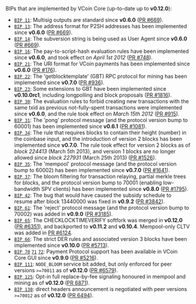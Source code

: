 BIPs that are implemented by VCoin Core (up-to-date up to **v0.12.0**):

* [`BIP 11`](https://github.com/vcoin/bips/blob/master/bip-0011.mediawiki): Multisig outputs are standard since **v0.6.0** ([PR #669](https://github.com/vcoin/vcoin/pull/669)).
* [`BIP 13`](https://github.com/vcoin/bips/blob/master/bip-0013.mediawiki): The address format for P2SH addresses has been implemented since **v0.6.0** ([PR #669](https://github.com/vcoin/vcoin/pull/669)).
* [`BIP 14`](https://github.com/vcoin/bips/blob/master/bip-0014.mediawiki): The subversion string is being used as User Agent since **v0.6.0** ([PR #669](https://github.com/vcoin/vcoin/pull/669)).
* [`BIP 16`](https://github.com/vcoin/bips/blob/master/bip-0016.mediawiki): The pay-to-script-hash evaluation rules have been implemented since **v0.6.0**, and took effect on *April 1st 2012* ([PR #748](https://github.com/vcoin/vcoin/pull/748)).
* [`BIP 21`](https://github.com/vcoin/bips/blob/master/bip-0021.mediawiki): The URI format for VCoin payments has been implemented since **v0.6.0** ([PR #176](https://github.com/vcoin/vcoin/pull/176)).
* [`BIP 22`](https://github.com/vcoin/bips/blob/master/bip-0022.mediawiki): The 'getblocktemplate' (GBT) RPC protocol for mining has been implemented since **v0.7.0** ([PR #936](https://github.com/vcoin/vcoin/pull/936)).
* [`BIP 23`](https://github.com/vcoin/bips/blob/master/bip-0023.mediawiki): Some extensions to GBT have been implemented since **v0.10.0rc1**, including longpolling and block proposals ([PR #1816](https://github.com/vcoin/vcoin/pull/1816)).
* [`BIP 30`](https://github.com/vcoin/bips/blob/master/bip-0030.mediawiki): The evaluation rules to forbid creating new transactions with the same txid as previous not-fully-spent transactions were implemented since **v0.6.0**, and the rule took effect on *March 15th 2012* ([PR #915](https://github.com/vcoin/vcoin/pull/915)).
* [`BIP 31`](https://github.com/vcoin/bips/blob/master/bip-0031.mediawiki): The 'pong' protocol message (and the protocol version bump to 60001) has been implemented since **v0.6.1** ([PR #1081](https://github.com/vcoin/vcoin/pull/1081)).
* [`BIP 34`](https://github.com/vcoin/bips/blob/master/bip-0034.mediawiki): The rule that requires blocks to contain their height (number) in the coinbase input, and the introduction of version 2 blocks has been implemented since **v0.7.0**. The rule took effect for version 2 blocks as of *block 224413* (March 5th 2013), and version 1 blocks are no longer allowed since *block 227931* (March 25th 2013) ([PR #1526](https://github.com/vcoin/vcoin/pull/1526)).
* [`BIP 35`](https://github.com/vcoin/bips/blob/master/bip-0035.mediawiki): The 'mempool' protocol message (and the protocol version bump to 60002) has been implemented since **v0.7.0** ([PR #1641](https://github.com/vcoin/vcoin/pull/1641)).
* [`BIP 37`](https://github.com/vcoin/bips/blob/master/bip-0037.mediawiki): The bloom filtering for transaction relaying, partial merkle trees for blocks, and the protocol version bump to 70001 (enabling low-bandwidth SPV clients) has been implemented since **v0.8.0** ([PR #1795](https://github.com/vcoin/vcoin/pull/1795)).
* [`BIP 42`](https://github.com/vcoin/bips/blob/master/bip-0042.mediawiki): The bug that would have caused the subsidy schedule to resume after block 13440000 was fixed in **v0.9.2** ([PR #3842](https://github.com/vcoin/vcoin/pull/3842)).
* [`BIP 61`](https://github.com/vcoin/bips/blob/master/bip-0061.mediawiki): The 'reject' protocol message (and the protocol version bump to 70002) was added in **v0.9.0** ([PR #3185](https://github.com/vcoin/vcoin/pull/3185)).
* [`BIP 65`](https://github.com/vcoin/bips/blob/master/bip-0065.mediawiki): The CHECKLOCKTIMEVERIFY softfork was merged in **v0.12.0** ([PR #6351](https://github.com/vcoin/vcoin/pull/6351)), and backported to **v0.11.2** and **v0.10.4**. Mempool-only CLTV was added in [PR #6124](https://github.com/vcoin/vcoin/pull/6124).
* [`BIP 66`](https://github.com/vcoin/bips/blob/master/bip-0066.mediawiki): The strict DER rules and associated version 3 blocks have been implemented since **v0.10.0** ([PR #5713](https://github.com/vcoin/vcoin/pull/5713)).
* [`BIP 70`](https://github.com/vcoin/bips/blob/master/bip-0070.mediawiki) [`71`](https://github.com/vcoin/bips/blob/master/bip-0071.mediawiki) [`72`](https://github.com/vcoin/bips/blob/master/bip-0072.mediawiki): Payment Protocol support has been available in VCoin Core GUI since **v0.9.0** ([PR #5216](https://github.com/vcoin/vcoin/pull/5216)).
* [`BIP 111`](https://github.com/vcoin/bips/blob/master/bip-0111.mediawiki): `NODE_BLOOM` service bit added, but only enforced for peer versions `>=70011` as of **v0.12.0** ([PR #6579](https://github.com/vcoin/vcoin/pull/6579)).
* [`BIP 125`](https://github.com/vcoin/bips/blob/master/bip-0125.mediawiki): Opt-in full replace-by-fee signaling honoured in mempool and mining as of **v0.12.0** ([PR 6871](https://github.com/vcoin/vcoin/pull/6871)).
* [`BIP 130`](https://github.com/vcoin/bips/blob/master/bip-0130.mediawiki): direct headers announcement is negotiated with peer versions `>=70012` as of **v0.12.0** ([PR 6494](https://github.com/vcoin/vcoin/pull/6494)).
